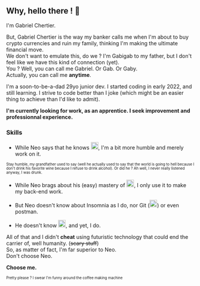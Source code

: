 ## Why, hello there ! 👋

<p>I'm Gabriel Chertier.<br>

But, Gabriel Chertier is the way my banker calls me when I'm about to buy crypto currencies and ruin my family, thinking I'm making the ultimate financial move.<br>
We don't want to emulate this, do we ?
I'm Gabigab to my father, but I don't feel like we have this kind of connection (yet).<br>
You ? Well, you can call me Gabriel. Or Gab. Or Gaby.<br>
Actually, you can call me **anytime**.

I'm a soon-to-be-a-dad 29yo junior dev. I started coding in early 2022, and still learning.
I strive to code better than I joke (which might be an easier thing to achieve than I'd like to admit).

**I'm currently looking for work, as an apprentice. I seek improvement and professionnal experience.**

### Skills

* While Neo says that he knows <a href="https://developer.mozilla.org/en-US/docs/Web/JavaScript" target="_blank" rel="noreferrer"><img src="https://raw.githubusercontent.com/danielcranney/readme-generator/main/public/icons/skills/javascript-colored.svg" width="20" height="20" alt="JavaScript" /></a>, I'm a bit more humble and merely work on it.<br>

<sub><sup>Stay humble, my grandfather used to say (well he actually used to say that the world is going to hell because I don't drink his favorite wine because I refuse to drink alcohol). Or did he ? Ah well, I never really listened anyway, I was drunk.</sup></sub></p>

* While Neo brags about his (easy) mastery of <a href="https://nodejs.org/en/" target="_blank" rel="noreferrer"><img src="https://raw.githubusercontent.com/danielcranney/readme-generator/main/public/icons/skills/nodejs-colored.svg" width="20" height="20" alt="NodeJS" /></a>, I only use it to make my back-end work.<br>

* But Neo doesn't know about Insomnia as I do, nor Git (<a href="https://git-scm.com/" target="_blank" rel="noreferrer"><img src="https://raw.githubusercontent.com/danielcranney/readme-generator/main/public/icons/skills/git-colored.svg" width="20" height="20" alt="Git" /></a>) or even postman.<br>

* He doesn't know <a href="https://www.postgresql.org/" target="_blank" rel="noreferrer"><img src="https://raw.githubusercontent.com/danielcranney/readme-generator/main/public/icons/skills/postgresql-colored.svg" width="20" height="20" alt="PostgreSQL" /></a>, and yet, I do.<br>

All of that and I didn't **cheat** using futuristic technology that could end the carrier of, well humanity. (<s>scary stuff</s>)<br>
So, as matter of fact, I'm far superior to Neo.<br>
Don't choose Neo.<br>

**Choose me.**

<sub><sup>Pretty please ? I swear I'm funny around the coffee making machine</sup></sub>

<!--
**Gabriel-Chertier/Gabriel-Chertier** is a ✨ _special_ ✨ repository because its `README.md` (this file) appears on your GitHub profile.

Here are some ideas to get you started:

- 🔭 I’m currently working on ...
- 🌱 I’m currently learning ...
- 👯 I’m looking to collaborate on ...
- 🤔 I’m looking for help with ...
- 💬 Ask me about ...
- 📫 How to reach me: ...
- 😄 Pronouns: ...
- ⚡ Fun fact: ...
-->
